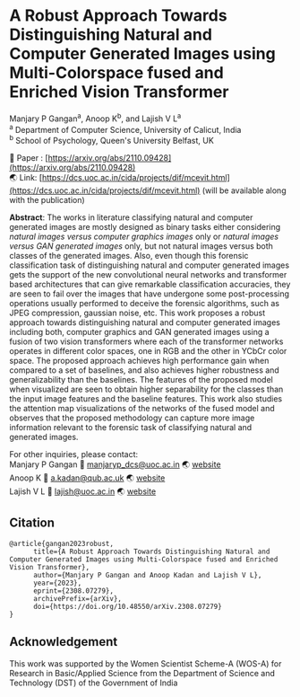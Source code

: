 

# A Robust Approach Towards Distinguishing Natural and Computer Generated Images using Multi-Colorspace fused and Enriched Vision Transformer

Manjary P Gangan<sup>a</sup>, Anoop K<sup>b</sup>, and Lajish V L<sup>a</sup> </br>
<sup>a</sup> Department of Computer Science, University of Calicut, India </br>
<sup>b</sup> School of Psychology, Queen's University Belfast, UK


:memo: Paper : [https://arxiv.org/abs/2110.09428](https://arxiv.org/abs/2110.09428)</br>
:earth_asia: Link: [https://dcs.uoc.ac.in/cida/projects/dif/mcevit.html](https://dcs.uoc.ac.in/cida/projects/dif/mcevit.html) (will be available along with the publication)


**Abstract**: The works in literature classifying natural and computer generated images are mostly designed as binary tasks either considering <i>natural images versus computer graphics images</i> only or <i>natural images versus GAN generated images</i> only, but not natural images versus both classes of the generated images. Also, even though this forensic classification task of distinguishing natural and computer generated images gets the support of the new convolutional neural networks and transformer based architectures that can give remarkable classification accuracies, they are seen to fail over the images that have undergone some post-processing operations usually performed to deceive the forensic algorithms, such as JPEG compression, gaussian noise, etc. This work proposes a robust approach towards distinguishing natural and computer generated images including both, computer graphics and GAN generated images using a fusion of two vision transformers where each of the transformer networks operates in different color spaces, one in RGB and the other in YCbCr color space. The proposed approach achieves high performance gain when compared to a set of baselines, and also achieves higher robustness and generalizability than the baselines. The features of the proposed model when visualized are seen to obtain higher separability for the classes than the input image features and the baseline features. This work also studies the attention map visualizations of the networks of the fused model and observes that the proposed methodology can capture more image information relevant to the forensic task of classifying natural and generated images. 

For other inquiries, please contact: </br>
Manjary P Gangan :email: manjaryp_dcs@uoc.ac.in :earth_asia: [website](https://dcs.uoc.ac.in/~manjary/) </br>
Anoop K :email: a.kadan@qub.ac.uk :earth_asia: [website](https://dcs.uoc.ac.in/~anoop/)</br>
Lajish V L :email: lajish@uoc.ac.in :earth_asia: [website](https://dcs.uoc.ac.in/index.php/dr-lajish-v-l)

## Citation
```
@article{gangan2023robust,
      title={A Robust Approach Towards Distinguishing Natural and Computer Generated Images using Multi-Colorspace fused and Enriched Vision Transformer}, 
      author={Manjary P Gangan and Anoop Kadan and Lajish V L},
      year={2023},
      eprint={2308.07279},
      archivePrefix={arXiv},
      doi={https://doi.org/10.48550/arXiv.2308.07279}
}
```

## Acknowledgement
This work was supported by the Women Scientist Scheme-A (WOS-A) for Research in Basic/Applied Science from the Department of Science and Technology (DST) of the Government of India 




